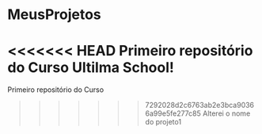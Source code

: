# MeusProjetos
<<<<<<< HEAD
 Primeiro repositório do Curso Ultilma School!
=======
 Primeiro repositório do Curso 
>>>>>>> 7292028d2c6763ab2e3bca90366a99e5fe277c85
Alterei o nome do projeto1
